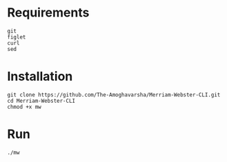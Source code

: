 <h1>Requirements</h1>

```
git
figlet
curl
sed
```

<h1>Installation</h1>

```
git clone https://github.com/The-Amoghavarsha/Merriam-Webster-CLI.git
cd Merriam-Webster-CLI
chmod +x mw
```

<h1>Run</h1>

```
./mw
```
